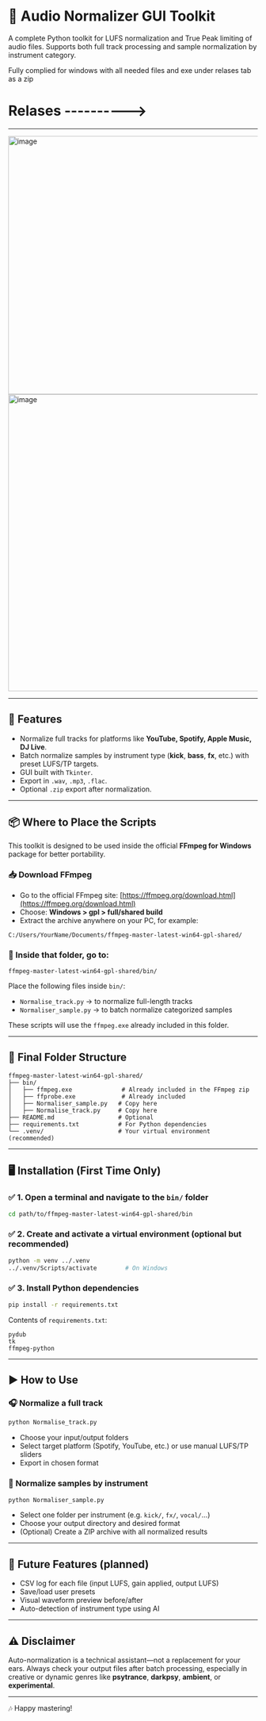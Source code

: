 # 🎵 Audio Normalizer GUI Toolkit

A complete Python toolkit for LUFS normalization and True Peak limiting of audio files. Supports both full track processing and sample normalization by instrument category.

Fully complied for windows with all needed files and exe under relases tab as a zip   

# Relases ---------->


---
<img width="521" alt="image" src="https://github.com/user-attachments/assets/3f41b913-c422-4e50-9066-85139c4e197a" />

<img width="599" alt="image" src="https://github.com/user-attachments/assets/20ccb6c3-9d50-4f66-8255-62b86d7aba48" />


---


## 🚀 Features
- Normalize full tracks for platforms like **YouTube, Spotify, Apple Music, DJ Live**.
- Batch normalize samples by instrument type (**kick**, **bass**, **fx**, etc.) with preset LUFS/TP targets.
- GUI built with `Tkinter`.
- Export in `.wav`, `.mp3`, `.flac`.
- Optional `.zip` export after normalization.

---

## 📦 Where to Place the Scripts
This toolkit is designed to be used inside the official **FFmpeg for Windows** package for better portability.

### 📥 Download FFmpeg
- Go to the official FFmpeg site: [https://ffmpeg.org/download.html](https://ffmpeg.org/download.html)
- Choose: **Windows > gpl > full/shared build**
- Extract the archive anywhere on your PC, for example:
```
C:/Users/YourName/Documents/ffmpeg-master-latest-win64-gpl-shared/
```

### 📂 Inside that folder, go to:
```
ffmpeg-master-latest-win64-gpl-shared/bin/
```
Place the following files inside `bin/`:
- `Normalise_track.py`  → to normalize full-length tracks
- `Normaliser_sample.py` → to batch normalize categorized samples

These scripts will use the `ffmpeg.exe` already included in this folder.

---

## 🧱 Final Folder Structure
```
ffmpeg-master-latest-win64-gpl-shared/
├── bin/
│   ├── ffmpeg.exe              # Already included in the FFmpeg zip
│   ├── ffprobe.exe             # Already included
│   ├── Normaliser_sample.py   # Copy here
│   ├── Normalise_track.py     # Copy here
├── README.md                  # Optional
├── requirements.txt           # For Python dependencies
└── .venv/                     # Your virtual environment (recommended)
```

---

## 🖥️ Installation (First Time Only)
### ✅ 1. Open a terminal and navigate to the `bin/` folder
```bash
cd path/to/ffmpeg-master-latest-win64-gpl-shared/bin
```

### ✅ 2. Create and activate a virtual environment (optional but recommended)
```bash
python -m venv ../.venv
../.venv/Scripts/activate        # On Windows
```

### ✅ 3. Install Python dependencies
```bash
pip install -r requirements.txt
```

Contents of `requirements.txt`:
```
pydub
tk
ffmpeg-python
```

---

## ▶️ How to Use
### 🎧 Normalize a full track
```bash
python Normalise_track.py
```
- Choose your input/output folders
- Select target platform (Spotify, YouTube, etc.) or use manual LUFS/TP sliders
- Export in chosen format

### 🥁 Normalize samples by instrument
```bash
python Normaliser_sample.py
```
- Select one folder per instrument (e.g. `kick/`, `fx/`, `vocal/`...)
- Choose your output directory and desired format
- (Optional) Create a ZIP archive with all normalized results

---

## 🧠 Future Features (planned)
- CSV log for each file (input LUFS, gain applied, output LUFS)
- Save/load user presets
- Visual waveform preview before/after
- Auto-detection of instrument type using AI

---

## ⚠️ Disclaimer
Auto-normalization is a technical assistant—not a replacement for your ears. Always check your output files after batch processing, especially in creative or dynamic genres like **psytrance**, **darkpsy**, **ambient**, or **experimental**.

---

🎶 Happy mastering!



